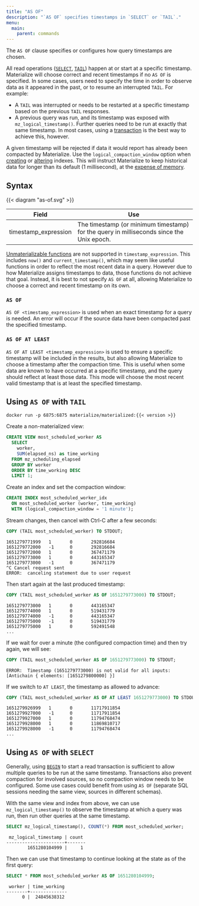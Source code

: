 ```yaml
---
title: "AS OF"
description: "`AS OF` specifies timestamps in `SELECT` or `TAIL`."
menu:
  main:
    parent: commands
---
```


The `AS OF` clause specifies or configures how query timestamps are chosen.

All read operations ([`SELECT`](/sql/select), [`TAIL`](/sql/tail)) happen at or start at a specific timestamp.
Materialize will choose correct and recent timestamps if no `AS OF` is specified.
In some cases, users need to specify the time in order to observe data as it appeared in the past, or to resume an interrupted `TAIL`. For example:

- A `TAIL` was interrupted or needs to be restarted at a specific timestamp based on the previous `TAIL` responses.
- A previous query was run, and its timestamp was exposed with `mz_logical_timestamp()`.
  Further queries need to be run at exactly that same timestamp.
  In most cases, using a [transaction](/sql/begin) is the best way to achieve this, however.

A given timestamp will be rejected if data it would report has already been compacted by Materialize.
Use the `logical_compaction_window` option when [creating](/sql/create-index) or [altering](/sql/alter-index) indexes.
This will instruct Materialize to keep historical data for longer than its default (1 millisecond), at the [expense of memory](/ops/optimization/#compaction).

## Syntax

{{< diagram "as-of.svg" >}}

| Field | Use |
| ----- | --- |
| timestamp_expression | The timestamp (or minimum timestamp) for the query in milliseconds since the Unix epoch. |

[Unmaterializable functions](/sql/functions#unmaterializable-functions) are not supported in `timestamp_expression`.
This includes `now()` and `current_timestamp()`, which may seem like useful functions in order to reflect the most recent data in a query.
However due to how Materialize assigns timestamps to data, those functions do not achieve that goal.
Instead, it is best to not specify `AS OF` at all, allowing Materialize to choose a correct and recent timestamp on its own.

### `AS OF`

`AS OF <timestamp_expression>` is used when an exact timestamp for a query is needed.
An error will occur if the source data have been compacted past the specified timestamp.

### `AS OF AT LEAST`

`AS OF AT LEAST <timestamp_expression>` is used to ensure a specific timestamp will be included in the results,
but also allowing Materialize to choose a timestamp after the compaction time.
This is useful when some data are known to have occurred at a specific timestamp, and the query should reflect at least those data.
This mode will choose the most recent valid timestamp that is at least the specified timestamp.

## Using `AS OF` with `TAIL`

```shell
docker run -p 6875:6875 materialize/materialized:{{< version >}}
```

Create a non-materialized view:

```sql
CREATE VIEW most_scheduled_worker AS
  SELECT
    worker,
    SUM(elapsed_ns) as time_working
  FROM mz_scheduling_elapsed
  GROUP BY worker
  ORDER BY time_working DESC
  LIMIT 1;
```

Create an index and set the compaction window:

```sql
CREATE INDEX most_scheduled_worker_idx
  ON most_scheduled_worker (worker, time_working)
  WITH (logical_compaction_window = '1 minute');
```

Stream changes, then cancel with Ctrl-C after a few seconds:

```sql
COPY (TAIL most_scheduled_worker) TO STDOUT;
```

```shell
1651279771999   1       0       292816684
1651279772000   -1      0       292816684
1651279772000   1       0       367471179
1651279773000   1       0       443165347
1651279773000   -1      0       367471179
^C Cancel request sent
ERROR:  canceling statement due to user request
```

Then start again at the last produced timestamp:

```sql
COPY (TAIL most_scheduled_worker AS OF 1651279773000) TO STDOUT;
```

```shell
1651279773000   1       0       443165347
1651279774000   1       0       519431779
1651279774000   -1      0       443165347
1651279775000   -1      0       519431779
1651279775000   1       0       592491548
...
```

If we wait for over a minute (the configured compaction time) and then try again, we will see:

```sql
COPY (TAIL most_scheduled_worker AS OF 1651279773000) TO STDOUT;
```

```shell
ERROR:  Timestamp (1651279773000) is not valid for all inputs: [Antichain { elements: [1651279800000] }]
```

If we switch to `AT LEAST`, the timestamp as allowed to advance:

```sql
COPY (TAIL most_scheduled_worker AS OF AT LEAST 1651279773000) TO STDOUT
```

```shell
1651279926999   1       0       11717911854
1651279927000   -1      0       11717911854
1651279927000   1       0       11794768474
1651279928000   1       0       11869810717
1651279928000   -1      0       11794768474
...
```

## Using `AS OF` with `SELECT`

Generally, using [`BEGIN`](/sql/begin) to start a read transaction is sufficient to allow multiple queries to be run at the same timestamp.
Transactions also prevent compaction for involved sources, so no compaction window needs to be configured.
Some use cases could benefit from using `AS OF` (separate SQL sessions needing the same view, sources in different schemas).

With the same view and index from above, we can use `mz_logical_timestamp()` to observe the timestamp at which a query was run, then run other queries at the same timestamp.

```sql
SELECT mz_logical_timestamp(), COUNT(*) FROM most_scheduled_worker;
```

```shell
 mz_logical_timestamp | count
----------------------+-------
        1651280104999 |     1
```

Then we can use that timestamp to continue looking at the state as of the first query:

```sql
SELECT * FROM most_scheduled_worker AS OF 1651280104999;
```

```shell
 worker | time_working
--------+--------------
      0 |  24845638312
```
